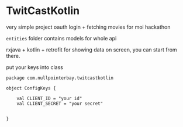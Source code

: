 # TwitCastKotlin
very simple project oauth login + fetching movies  for moi hackathon

`entities` folder contains models for whole api 

rxjava + kotlin + retrofit for showing data on screen, you can start from there.

put your keys into class

```
package com.nullpointerbay.twitcastkotlin

object ConfigKeys {

    val CLIENT_ID = "your id"
    val CLIENT_SECRET = "your secret"


}
```

